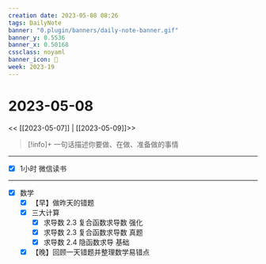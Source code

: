 ```yaml
---
creation date: 2023-05-08 08:26
tags: DailyNote
banner: "0.plugin/banners/daily-note-banner.gif"
banner_y: 0.5536
banner_x: 0.50168
cssclass: noyaml
banner_icon: 💌
week: 2023-19
---
```


# 2023-05-08

<< [[2023-05-07]] | [[2023-05-09]]>>


> [!info]+ 一句话描述你要做、在做、准备做的事情
> 

---

- [x] 1小时 微信读书

---

- [x] 数学
	- [x] 【早】做昨天的错题
	- [x] 三大计算
		- [x] 求导数 2.3 复合函数求导数 强化
		- [x] 求导数 2.3 复合函数求导数 真题
		- [x] 求导数 2.4 隐函数求导 基础
	- [x] 【晚】回顾一天错题并整理数学易错点
